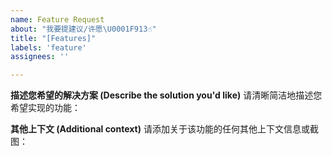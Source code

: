 ```yaml
---
name: Feature Request
about: "我要提建议/许愿\U0001F913☝"
title: "[Features]"
labels: 'feature'
assignees: ''

---
```


**描述您希望的解决方案 (Describe the solution you'd like)**
请清晰简洁地描述您希望实现的功能：

**其他上下文 (Additional context)**
请添加关于该功能的任何其他上下文信息或截图：
